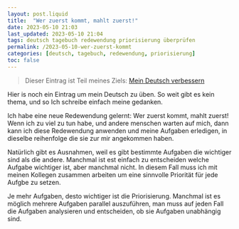 ```yaml
---
layout: post.liquid
title:  "Wer zuerst kommt, mahlt zuerst!"
date: 2023-05-10 21:03
last_updated: 2023-05-10 21:04
tags: deutsch tagebuch redewendung priorisierung überprüfen
permalink: /2023-05-10-wer-zuerst-kommt
categories: [deutsch, tagebuch, redewendung, priorisierung]
toc: false
---
```

> Dieser Eintrag ist Teil meines Ziels: [Mein Deutsch verbessern](/now) 

Hier is noch ein Eintrag um mein Deutsch zu üben. So weit gibt es kein thema, und so 
Ich schreibe einfach meine gedanken.

Ich habe eine neue Redewendung gelernt: Wer zuerst kommt, mahlt zuerst!
Wenn ich zu viel zu tun habe, und andere menschen warten auf mich, dann kann ich diese 
Redewendung anwenden und meine Aufgaben erledigen, in dieselbe reihenfolge die sie zur 
mir angekommen haben.

Natürlich gibt es Ausnahmen, weil es gibt bestimmte Aufgaben die wichtiger sind als 
die andere. Manchmal ist est einfach zu entscheiden welche Aufgabe wichtiger ist, aber 
manchmal nicht. In diesem Fall muss ich mit meinen Kollegen zusammen arbeiten um eine 
sinnvolle Priorität für jede Aufgbe zu setzen.

Je mehr Aufgaben, desto wichtiger ist die Priorisierung. Manchmal ist es möglich 
mehrere Aufgaben parallel auszuführen, man muss auf jeden Fall die Aufgaben analysieren 
und entscheiden, ob sie Aufgaben unabhängig sind.
